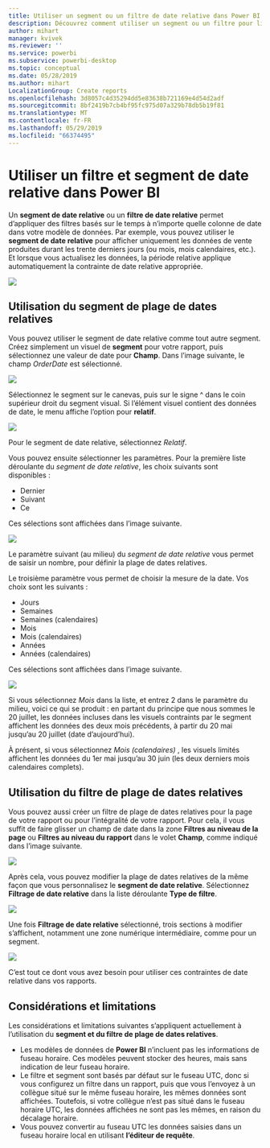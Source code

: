 ```yaml
---
title: Utiliser un segment ou un filtre de date relative dans Power BI Desktop
description: Découvrez comment utiliser un segment ou un filtre pour limiter les plages de dates relatives dans Power BI Desktop
author: mihart
manager: kvivek
ms.reviewer: ''
ms.service: powerbi
ms.subservice: powerbi-desktop
ms.topic: conceptual
ms.date: 05/28/2019
ms.author: mihart
LocalizationGroup: Create reports
ms.openlocfilehash: 3d8057c4d35294dd5e83638b721169e4d54d2adf
ms.sourcegitcommit: 8bf2419b7cb4bf95fc975d07a329b78db5b19f81
ms.translationtype: MT
ms.contentlocale: fr-FR
ms.lasthandoff: 05/29/2019
ms.locfileid: "66374495"
---
```

# <a name="use-a-relative-date-slicer-and-filter-in-power-bi"></a>Utiliser un filtre et segment de date relative dans Power BI
Un **segment de date relative** ou un **filtre de date relative** permet d’appliquer des filtres basés sur le temps à n’importe quelle colonne de date dans votre modèle de données. Par exemple, vous pouvez utiliser le **segment de date relative** pour afficher uniquement les données de vente produites durant les trente derniers jours (ou mois, mois calendaires, etc.). Et lorsque vous actualisez les données, la période relative applique automatiquement la contrainte de date relative appropriée.

![](media/desktop-slicer-filter-date-range/relative-date-range-slicer-filter-01.png)

## <a name="using-the-relative-date-range-slicer"></a>Utilisation du segment de plage de dates relatives
Vous pouvez utiliser le segment de date relative comme tout autre segment. Créez simplement un visuel de **segment** pour votre rapport, puis sélectionnez une valeur de date pour **Champ**. Dans l’image suivante, le champ *OrderDate* est sélectionné.

![](media/desktop-slicer-filter-date-range/relative-date-range-slicer-filter-02.png)

Sélectionnez le segment sur le canevas, puis sur le signe ^ dans le coin supérieur droit du segment visual. Si l’élément visuel contient des données de date, le menu affiche l’option pour **relatif**. 

![](media/desktop-slicer-filter-date-range/relative-date-range-slicer-filter-03.png)

Pour le segment de date relative, sélectionnez *Relatif*.

Vous pouvez ensuite sélectionner les paramètres. Pour la première liste déroulante du *segment de date relative*, les choix suivants sont disponibles :

* Dernier
* Suivant
* Ce

Ces sélections sont affichées dans l’image suivante.

![](media/desktop-slicer-filter-date-range/relative-date-range-slicer-filter-04.png)

Le paramètre suivant (au milieu) du *segment de date relative* vous permet de saisir un nombre, pour définir la plage de dates relatives.

Le troisième paramètre vous permet de choisir la mesure de la date. Vos choix sont les suivants :

* Jours
* Semaines
* Semaines (calendaires)
* Mois
* Mois (calendaires)
* Années
* Années (calendaires)

Ces sélections sont affichées dans l’image suivante.

![](media/desktop-slicer-filter-date-range/relative-date-range-slicer-filter-05.png)

Si vous sélectionnez *Mois* dans la liste, et entrez 2 dans le paramètre du milieu, voici ce qui se produit : en partant du principe que nous sommes le 20 juillet, les données incluses dans les visuels contraints par le segment affichent les données des deux mois précédents, à partir du 20 mai jusqu’au 20 juillet (date d’aujourd’hui).

À présent, si vous sélectionnez *Mois (calendaires)* , les visuels limités affichent les données du 1er mai jusqu’au 30 juin (les deux derniers mois calendaires complets).

## <a name="using-the-relative-date-range-filter"></a>Utilisation du filtre de plage de dates relatives
Vous pouvez aussi créer un filtre de plage de dates relatives pour la page de votre rapport ou pour l’intégralité de votre rapport. Pour cela, il vous suffit de faire glisser un champ de date dans la zone **Filtres au niveau de la page** ou **Filtres au niveau du rapport** dans le volet **Champ**, comme indiqué dans l’image suivante.

![](media/desktop-slicer-filter-date-range/relative-date-range-slicer-filter-06.png)

Après cela, vous pouvez modifier la plage de dates relatives de la même façon que vous personnalisez le **segment de date relative**. Sélectionnez **Filtrage de date relative** dans la liste déroulante **Type de filtre**.

![](media/desktop-slicer-filter-date-range/relative-date-range-slicer-filter-07.png)

Une fois **Filtrage de date relative** sélectionné, trois sections à modifier s’affichent, notamment une zone numérique intermédiaire, comme pour un segment.

![](media/desktop-slicer-filter-date-range/relative-date-range-slicer-filter-08.png)

C’est tout ce dont vous avez besoin pour utiliser ces contraintes de date relative dans vos rapports.

## <a name="limitations-and-considerations"></a>Considérations et limitations
Les considérations et limitations suivantes s’appliquent actuellement à l’utilisation du **segment et du filtre de plage de dates relatives**.

* Les modèles de données de **Power BI** n’incluent pas les informations de fuseau horaire. Ces modèles peuvent stocker des heures, mais sans indication de leur fuseau horaire.
* Le filtre et segment sont basés par défaut sur le fuseau UTC, donc si vous configurez un filtre dans un rapport, puis que vous l’envoyez à un collègue situé sur le même fuseau horaire, les mêmes données sont affichées. Toutefois, si votre collègue n’est pas situé dans le fuseau horaire UTC, les données affichées ne sont pas les mêmes, en raison du décalage horaire.
* Vous pouvez convertir au fuseau UTC les données saisies dans un fuseau horaire local en utilisant **l’éditeur de requête**.


